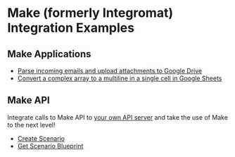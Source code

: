 # Make (formerly Integromat) Integration Examples

## Make Applications
* [Parse incoming emails and upload attachments to Google Drive](gmail-to-spreadsheet)
* [Convert a complex array to a multiline in a single cell in Google Sheets](complex-array-to-spreadsheet-cell)

## Make API
Integrate calls to Make API to [your own API server](api/README.md) and take the use of Make to the next level!
* [Create Scenario](api/README.md#create-scenario)
* [Get Scenario Blueprint](api/README.md#get-scenario-blueprint)